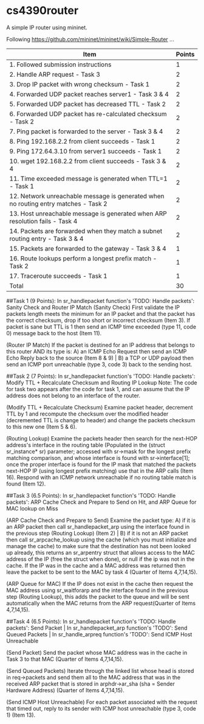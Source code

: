 # cs4390router
A simple IP router using mininet.

Following https://github.com/mininet/mininet/wiki/Simple-Router ...

| Item                                                                                	| Points 	|
|-------------------------------------------------------------------------------------	|--------	|
| 1. Followed submission instructions                                                 	| 1      	|
| 2. Handle ARP request - Task 3                                                      	| 2      	|
| 3. Drop IP packet with wrong checksum - Task 1                                      	| 2      	|
| 4. Forwarded UDP packet reaches server1 - Task 3 & 4                                	| 2      	|
| 5. Forwarded UDP packet has decreased TTL - Task 2                                  	| 2      	|
| 6. Forwarded UDP packet has re-calculated checksum - Task 2                         	| 2      	|
| 7. Ping packet is forwarded to the server - Task 3 & 4                              	| 2      	|
| 8. Ping 192.168.2.2 from client succeeds - Task 1                                   	| 2      	|
| 9. Ping 172.64.3.10 from server1 succeeds - Task 1                                  	| 2      	|
| 10. wget 192.168.2.2 from client succeeds - Task 3 & 4                              	| 2      	|
| 11. Time exceeded message is generated when TTL=1 - Task 1                          	| 2      	|
| 12. Network unreachable message is generated when no routing entry matches - Task 2 	| 2      	|
| 13. Host unreachable message is generated when ARP resolution fails - Task 4        	| 2      	|
| 14. Packets are forwarded when they match a subnet routing entry - Task 3 & 4       	| 2      	|
| 15. Packets are forwarded to the gateway - Task 3 & 4                               	| 1      	|
| 16. Route lookups perform a longest prefix match - Task 2                           	| 1      	|
| 17. Traceroute succeeds - Task 1                                                    	| 1      	|
| Total                                                                               	| 30     	|

##Task 1 (9 Points): 
In sr_handlepacket function's 'TODO: Handle packets': Sanity Check and Router IP Match
(Sanity Check) First validate the IP packets length meets the minimum for an IP packet and that the packet has the correct checksum, drop if too short or incorrect checksum (Item 3). If packet is sane but TTL is 1 then send an ICMP time exceeded (type 11, code 0) message back to the host (Item 11).

(Router IP Match) If the packet is destined for an IP address that belongs to this router AND its type is: A) an ICMP Echo Request then send an ICMP Echo Reply back to the source (Item 8 & 9) | B) a TCP or UDP payload then send an ICMP port unreachable (type 3, code 3) back to the sending host.

##Task 2 (7 Points): 
In sr_handlepacket function's 'TODO: Handle packets': Modify TTL + Recalculate Checksum and Routing IP Lookup 
Note: The code for task two appears after the code for task 1, and can assume that the IP address does not belong to an interface of the router.

(Modify TTL + Recalculate Checksum) Examine packet header, decrement TTL by 1 and recompute the checksum over the modified header (decremented TTL is change to header) and change the packets checksum to this new one (Item 5 & 6).

(Routing Lookup) Examine the packets header then search for the next-HOP address's interface in the routing table (Populated in the (struct sr_instance* sr) parameter; accessed with sr->mask for the longest prefix matching comparison, and whose interface is found with sr->interface[1]; once the proper interface is found for the IP mask that matched the packets next-HOP IP (using longest prefix matching) use that in the ARP calls (Item 16). Respond with an ICMP network unreachable if no routing table match is found (Item 12). 

##Task 3 (6.5 Points): 
In sr_handlepacket function's 'TODO: Handle packets': ARP Cache Check and Prepare to Send on Hit, and ARP Queue for MAC lookup on Miss

(ARP Cache Check and Prepare to Send) Examine the packet type: A) if it is an ARP packet then call sr_handlepacket_arp using the interface found in the previous step (Routing Lookup) (Item 2) | B) if it is not an ARP packet then call sr_arpcache_lookup using the cache (which you must initialize and manage the cache) to make sure that the destination has not been looked up already, this returns an sr_arpentry struct that allows access to the MAC address of the IP (free the struct when done), or null if the ip was not in the cache. If the IP was in the cache and a MAC address was returned then leave the packet to be sent to the MAC by task 4 (Quarter of Items 4,7,14,15).

(ARP Queue for MAC) If the IP does not exist in the cache then request the MAC address using sr_waitforarp and the interface found in the previous step (Routing Lookup), this adds the packet to the queue and will be sent automatically when the MAC returns from the ARP request(Quarter of Items 4,7,14,15).

##Task 4 (6.5 Points): 
In sr_handlepacket function's 'TODO: Handle packets': Send Packet | In sr_handlepacket_arp function's 'TODO': Send Queued Packets | In sr_handle_arpreq function's 'TODO': Send ICMP Host Unreachable

(Send Packet) Send the packet whose MAC address was in the cache in Task 3 to that MAC
(Quarter of Items 4,7,14,15).

(Send Queued Packets) Iterate through the linked list whose head is stored in req->packets and send them all to the MAC address that was in the received ARP packet that is stored in arphdr->ar_sha (sha = Sender Hardware Address) (Quarter of Items 4,7,14,15).

(Send ICMP Host Unreachable) For each packet associated with the request that timed out, reply to its sender with ICMP host unreachable (type 3, code 1) (Item 13).
